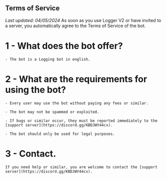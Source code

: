 ## Terms of Service
_Last updated: 04/05/2024_
As soon as you use Logger V2 or have invited to a server, you automatically agree to the Terms of Service of the bot.
# 1 - What does the bot offer?

    - The bot is a Logging bot in english.

# 2 - What are the requirements for using the bot?

    - Every user may use the bot without paying any fees or similar.

    - The bot may not be spammed or exploited. 

    - If bugs or similar occur, they must be reported immediately to the [support server](https://discord.gg/KBDJWY44cx).

    - The bot should only be used for legal purposes.

# 3 - Contact.

    If you need help or similar, you are welcome to contact the [support server](https://discord.gg/KBDJWY44cx).
